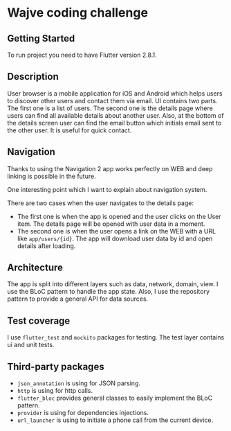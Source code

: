 # Wajve coding challenge

## Getting Started
To run project you need to have Flutter version 2.8.1.

## Description
User browser is a mobile application for iOS and Android which helps users to discover other users and contact them via email.
UI contains two parts. The first one is a list of users. The second one is the details page where users can find all available details about another user. Also, at the bottom of the details screen user can find the email button which initials email sent to the other user. It is useful for quick contact.

## Navigation
Thanks to using the Navigation 2 app works perfectly on WEB and deep linking is possible in the future.

One interesting point which I want to explain about navigation system.

There are two cases when the user navigates to the details page:
- The first one is when the app is opened and the user clicks on the User item. The details page will be opened with user data in a moment.
- The second one is when the user opens a link on the WEB with a URL like `app/users/{id}`. The app will download user data by id and open details after loading.

## Architecture
The app is split into different layers such as data, network, domain, view. I use the BLoC pattern to handle the app state. Also, I use the repository pattern to provide a general API for data sources.

## Test coverage
I use `flutter_test` and `mockito` packages for testing.
The test layer contains ui and unit tests.

## Third-party packages
- `json_annotation` is using for JSON parsing.
- `http` is using for http calls.
- `flutter_bloc` provides general classes to easily implement the BLoC pattern.
- `provider` is using for dependencies injections.
- `url_launcher` is using to initiate a phone call from the current device.